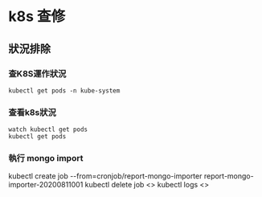 # k8s 查修

## 狀況排除

### 查K8S運作狀況
```linux
kubectl get pods -n kube-system
```

### 查看k8s狀況
```linux
watch kubectl get pods
kubectl get pods
```

### 執行 mongo import
kubectl create job --from=cronjob/report-mongo-importer report-mongo-importer-20200811001
kubectl delete job <>
kubectl logs <>